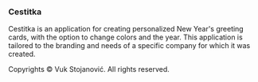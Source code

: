 ### Cestitka

Cestitka is an application for creating personalized New Year's greeting cards, with the option to change colors and the year. This application is tailored to the branding and needs of a specific company for which it was created.

Copyrights © Vuk Stojanović. All rights reserved.
